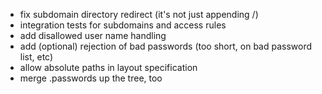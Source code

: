 - fix subdomain directory redirect (it's not just appending /)
- integration tests for subdomains and access rules
- add disallowed user name handling
- add (optional) rejection of bad passwords (too short, on bad password list, etc)
- allow absolute paths in layout specification
- merge .passwords up the tree, too